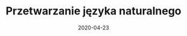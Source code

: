 ---
# Data dodania informacji o wydarzeniu
date: 2020-04-23
# Data wydarzenia
event_date: 2020-09-21
title: "Przetwarzanie języka naturalnego"
lokalizacja: kursnlp
prowadzacy: nlp
evenea_link:
type: meetup
meetup_link: https://kursy.sages.pl/kursy/przetwarzanie-jezyka-naturalnego/
cena: w przedsprzedaży od 999 PLN
slideshare:
opis:
  informacje: empty
  program: empty
  uwaga: empty
---